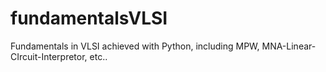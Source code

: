 # fundamentalsVLSI
Fundamentals in VLSI achieved with Python, including MPW, MNA-Linear-CIrcuit-Interpretor, etc..
